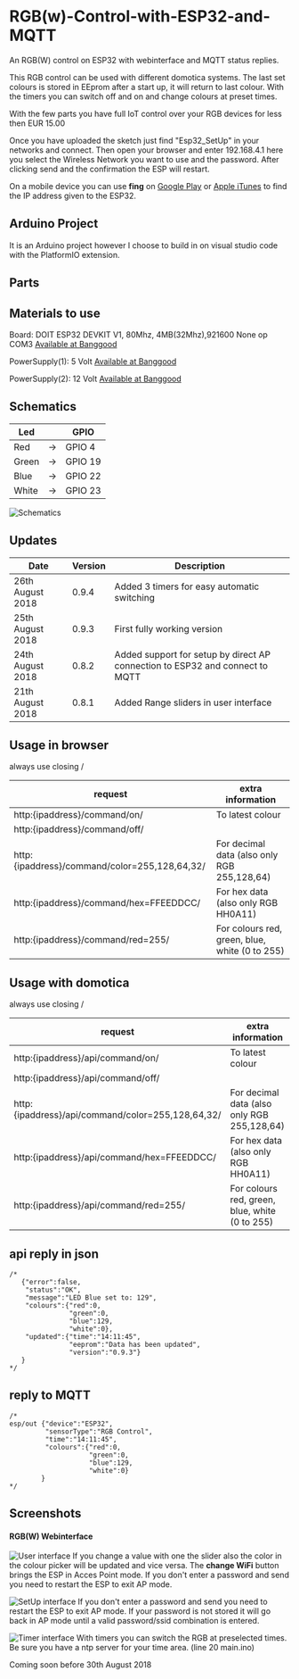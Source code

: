 # RGB(w)-Control-with-ESP32-and-MQTT
An RGB(W) control on ESP32 with webinterface and MQTT status replies.

This RGB control can be used with different domotica systems.
The last set colours is stored in EEprom after a start up, it will return to last colour. With the timers you can switch off and on and change colours at preset times.

With the few parts you have full IoT control over your RGB devices for less then EUR 15.00

Once you have uploaded the sketch just find "Esp32_SetUp" in your networks and connect. Then open your browser and enter 192.168.4.1 here you select the Wireless Network you want to use and the password. After clicking send and the confirmation the ESP will restart.

On a mobile device you can use **fing** on <a href="https://play.google.com/store/apps/details?id=com.overlook.android.fing&hl=nl">Google Play</a> or <a href="https://itunes.apple.com/nl/app/fing-netwerk-scanner/id430921107?mt=8">Apple iTunes</a> to find the IP address given to the ESP32.

## Arduino Project
It is an Arduino project however I choose to build in on visual studio code with the PlatformIO extension. 

## Parts

## Materials to use

Board: DOIT ESP32 DEVKIT V1, 80Mhz, 4MB(32Mhz),921600 None op COM3 <a href="https://www.banggood.com/ESP32-Development-Board-WiFiBluetooth-Ultra-Low-Power-Consumption-Dual-Cores-ESP-32-ESP-32S-Board-p-1109512.html?p=VQ141018240205201801">Available at Banggood</a>

PowerSupply(1):  5 Volt <a href="https://www.banggood.com/3Pcs-DC-DC-4_5-40V-Step-Down-LED-Voltmeter-USB-Voltage-Converter-Buck-Module-5V2A-p-1178249.html?p=VQ141018240205201801">Available at Banggood</a>
 
PowerSupply(2): 12 Volt <a href="https://www.banggood.com/AC-100-240V-to-DC-12V-5A-60W-Power-Supply-Adapter-For-LED-Strip-Light-p-994870.html?p=VQ141018240205201801">Available at Banggood</a>

## Schematics
|Led||GPIO|
|--|--|--|
|Red|->|GPIO 4|
|Green|->|GPIO 19|
|Blue|->|GPIO 22|
|White|->|GPIO 23|

![Schematics](/Schematics.png?raw=true "RGB Schematics")

## Updates

|Date|Version|Description|
|--|--|--|
|26th August 2018|0.9.4|Added 3 timers for easy automatic switching|
|25th August 2018|0.9.3|First fully working version|
|24th August 2018|0.8.2|Added support for setup by direct AP connection to ESP32 and connect to MQTT|
|21th August 2018|0.8.1|Added Range sliders in user interface|

## Usage in browser
always use closing /

|request|extra information|
|--|--|
|http:{ipaddress}/command/on/|To latest colour|
|http:{ipaddress}/command/off/||
|http:{ipaddress}/command/color=255,128,64,32/|For decimal data (also only RGB 255,128,64)|
|http:{ipaddress}/command/hex=FFEEDDCC/|For hex data (also only RGB HH0A11)|
|http:{ipaddress}/command/red=255/|For colours red, green, blue, white  (0 to 255)|

## Usage with domotica
always use closing /

|request|extra information|
|--|--|
|http:{ipaddress}/api/command/on/|To latest colour|
|http:{ipaddress}/api/command/off/||
|http:{ipaddress}/api/command/color=255,128,64,32/|For decimal data (also only RGB 255,128,64)|
|http:{ipaddress}/api/command/hex=FFEEDDCC/|For hex data (also only RGB HH0A11)|
|http:{ipaddress}/api/command/red=255/|For colours red, green, blue, white  (0 to 255)|

## api reply in json
```
/*
   {"error":false,
    "status":"OK",
    "message":"LED Blue set to: 129",
    "colours":{"red":0,
               "green":0,
               "blue":129,
               "white":0},
    "updated":{"time":"14:11:45",
               "eeprom":"Data has been updated",
               "version":"0.9.3"}
   }
*/

```

## reply to MQTT
```
/*
esp/out {"device":"ESP32",
         "sensorType":"RGB Control",
         "time":"14:11:45",
         "colours":{"red":0,
                    "green":0,
                    "blue":129,
                    "white":0}
        }
*/

```

## Screenshots
#### RGB(W) Webinterface 
![User interface](/RGBW_control.png?raw=true "RGB webinterface") If you change a value with one the slider also the color in the colour picker will be updated and vice versa. The **change WiFi** button brings the ESP in Acces Point mode. If you don't enter a password and send 
you need to restart the ESP to exit AP mode.


![SetUp interface](/RGBW_SetUp.png?raw=true "RGB webinterface") If you don't enter a password and send you need to restart the ESP to exit AP mode.
If your password is not stored it will go back in AP mode until a valid password/ssid combination is entered.

![Timer interface](/RGBW_timers.png?raw=true "RGB webinterface") With timers you can switch the RGB at preselected times. Be sure you have a ntp server for your time area. (line 20 main.ino)

Coming soon before 30th August 2018
